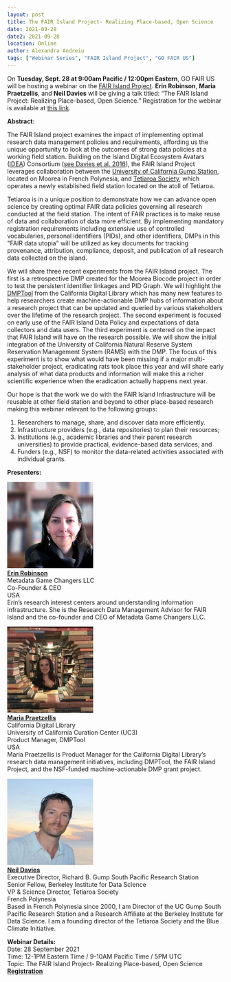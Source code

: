 ```yaml
---
layout: post
title: The FAIR Island Project- Realizing Place-based, Open Science
date: 2021-09-28
date2: 2021-09-28
location: Online
author: Alexandra Andreiu
tags: ["Webinar Series", "FAIR Island Project", "GO FAIR US"]
---
```


On <b>Tuesday, Sept. 28 at 9:00am Pacific / 12:00pm Eastern</b>, GO FAIR US will be hosting a webinar on the <a href = "https://www.fairisland.org/home/about/" >FAIR Island Project</a>. <b>Erin Robinson</b>, <b>Maria Praetzellis</b>, and <b>Neil Davies</b> will be giving a talk titled: “The FAIR Island Project: Realizing Place-based, Open Science.” Registration for the webinar is available at <a href = "https://ucsd.zoom.us/webinar/register/WN_CsNbTob5SVe1pUfekrVwxg" >this link</a>.


<b>Abstract:</b>

The FAIR Island project examines the impact of implementing optimal research data management policies and requirements, affording us the unique opportunity to look at the outcomes of strong data policies at a working field station. Building on the Island Digital Ecosystem Avatars (<a href = "https://moorea.berkeley.edu/idea" >IDEA</a>) Consortium (<a href = "https://doi.org/10.1186/s13742-016-0118-5">see Davies et al. 2016</a>), the FAIR Island Project leverages collaboration between the <a href = "https://moorea.berkeley.edu/index.php/" >University of California Gump Station</a>, located on Moorea in French Polynesia, and <a href = "https://www.tetiaroasociety.org/" >Tetiaroa Society</a>, which operates a newly established field station located on the atoll of Tetiaroa. 

Tetiaroa is in a unique position to demonstrate how we can advance open science by creating optimal FAIR data policies governing all research conducted at the field station. The intent of FAIR practices is to make reuse of data and collaboration of data more efficient. By implementing mandatory registration requirements including extensive use of controlled vocabularies, personal identifiers (PIDs), and other identifiers, DMPs in this "FAIR data utopia" will be utilized as key documents for tracking provenance, attribution, compliance, deposit, and publication of all research data collected on the island. 

We will share three recent experiments from the FAIR Island project. The first is a retrospective DMP created for the Moorea Biocode project in order to test the persistent identifier linkages and PID Graph. We will highlight the <a href = "https://blog.dmptool.org/2021/04/20/dmp-ids-and-the-dmptool-announcing-dmptool-v-3-1/"> DMPTool</a> from the California Digital Library which has many new features to help researchers create machine-actionable DMP hubs of information about a research project that can be updated and queried by various stakeholders over the lifetime of the research project. The second experiment is focused on early use of the FAIR Island Data Policy and expectations of data collectors and data users. The third experiment is centered on the impact that FAIR Island will have on the research possible. We will show the initial integration of the University of California Natural Reserve System Reservation Management System (RAMS) with the DMP. The focus of this experiment is to show what would have been missing if a major multi-stakeholder project, eradicating rats took place this year and will share early analysis of what data products and information will make this a richer scientific experience when the eradication actually happens next year. 

Our hope is that the work we do with the FAIR Island Infrastructure will be reusable at other field station and beyond to other place-based research making this webinar relevant to the following groups:
1. Researchers to manage, share, and discover data more efficiently.
2. Infrastructure providers (e.g., data repositories) to plan their resources;
3. Institutions (e.g., academic libraries and their parent research universities) to provide practical, evidence-based data services; and
4. Funders (e.g., NSF) to monitor the data-related activities associated with individual grants.

<b>Presenters:</b>

<img src="/assets/img/erin-robinson.jpeg" height="200"/><br>
<b><a href = "https://orcid.org/0000-0001-9998-0114">Erin Robinson</a></b><br>
Metadata Game Changers LLC<br>
Co-Founder & CEO<br>
USA<br>
Erin’s research interest centers around understanding information infrastructure. She is the Research Data Management Advisor for FAIR Island and the co-founder and CEO of Metadata Game Changers LLC.  <br>

<img src="/assets/img/maria-praetzellis.jpeg" height="200"/><br>
<b><a href = "https://orcid.org/0000-0001-5047-3090"> Maria Praetzellis</a></b><br> 
California Digital Library<br> 
University of California Curation Center (UC3)<br>
Product Manager, DMPTool <br>
USA<br>
Maria Praetzellis is Product Manager for the California Digital Library’s research data management initiatives, including DMPTool, the FAIR Island Project, and the NSF-funded machine-actionable DMP grant project. <br>

<img src="/assets/img/neil-davies.jpeg" height="200"/><br>
<b><a href = "https://orcid.org/0000-0001-8085-5014"> Neil Davies</a></b> <br>
Executive Director, Richard B. Gump South Pacific Research Station<br>
Senior Fellow, Berkeley Institute for Data Science<br>
VP & Science Director, Tetiaroa Society<br>
French Polynesia<br>
Based in French Polynesia since 2000, I am Director of the UC Gump South Pacific Research Station and a Research Affiliate at the Berkeley Institute for Data Science. I am a founding director of the Tetiaroa Society and the Blue Climate Initiative.<br>


<b>Webinar Details:</b><br>
Date: 28 September 2021 <br>
Time: 12-1PM Eastern Time / 9-10AM Pacific Time / 5PM UTC <br>
Topic: The FAIR Island Project- Realizing Place-based, Open Science <br>
<b><a href="https://ucsd.zoom.us/webinar/register/WN_CsNbTob5SVe1pUfekrVwxg">Registration</a></b>
